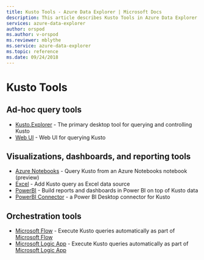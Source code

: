 ```yaml
---
title: Kusto Tools - Azure Data Explorer | Microsoft Docs
description: This article describes Kusto Tools in Azure Data Explorer.
services: azure-data-explorer
author: orspod
ms.author: v-orspod
ms.reviewer: mblythe
ms.service: azure-data-explorer
ms.topic: reference
ms.date: 09/24/2018
---
```

# Kusto Tools

## Ad-hoc query tools


* [Kusto.Explorer](./kusto-explorer.md) - The primary desktop tool for querying and controlling Kusto
* [Web UI](https://docs.microsoft.com/azure/data-explorer/query-editor) - Web UI for querying Kusto

## Visualizations, dashboards, and reporting tools

* [Azure Notebooks](azurenotebooks.md) - Query Kusto from an Azure Notebooks notebook (preview)
* [Excel](./excel.md) - Add Kusto query as Excel data source
* [PowerBI](./powerbi.md) - Build reports and dashboards in Power BI on top of Kusto data
* [PowerBI Connector](./powerbi-connector.md) - a Power BI Desktop connector for Kusto



## Orchestration tools

* [Microsoft Flow](./flow.md) - Execute Kusto queries automatically as part of [Microsoft Flow](https://flow.microsoft.com/)
* [Microsoft Logic App](./logicapps.md) - Execute Kusto queries automatically as part of [Microsoft Logic App](https://docs.microsoft.com/en-us/azure/logic-apps/logic-apps-what-are-logic-apps)


